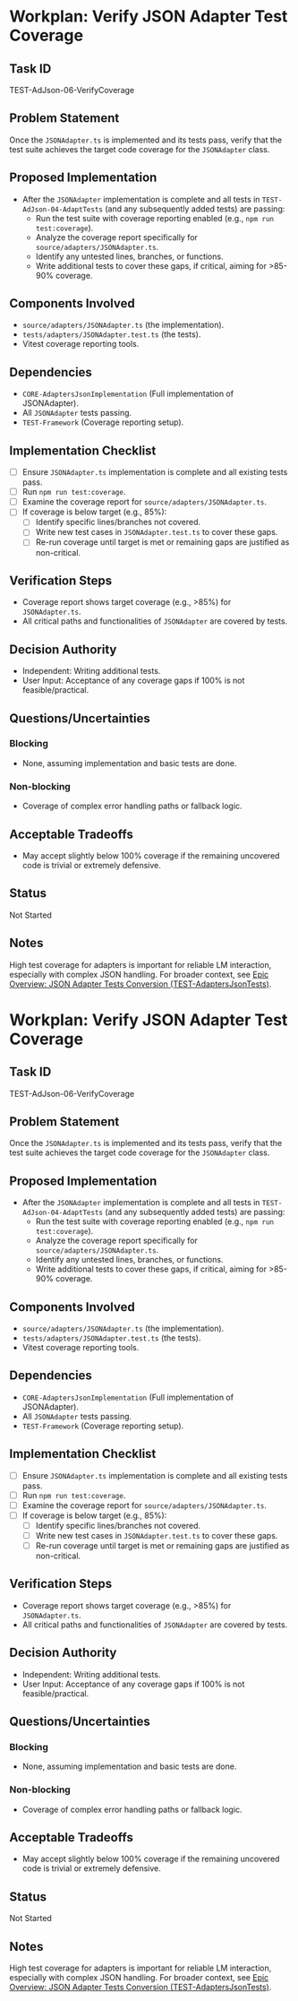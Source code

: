 # Workplan: Verify JSON Adapter Test Coverage

## Task ID
TEST-AdJson-06-VerifyCoverage

## Problem Statement
Once the `JSONAdapter.ts` is implemented and its tests pass, verify that the test suite achieves the target code coverage for the `JSONAdapter` class.

## Proposed Implementation
- After the `JSONAdapter` implementation is complete and all tests in `TEST-AdJson-04-AdaptTests` (and any subsequently added tests) are passing:
    - Run the test suite with coverage reporting enabled (e.g., `npm run test:coverage`).
    - Analyze the coverage report specifically for `source/adapters/JSONAdapter.ts`.
    - Identify any untested lines, branches, or functions.
    - Write additional tests to cover these gaps, if critical, aiming for >85-90% coverage.

## Components Involved
- `source/adapters/JSONAdapter.ts` (the implementation).
- `tests/adapters/JSONAdapter.test.ts` (the tests).
- Vitest coverage reporting tools.

## Dependencies
- `CORE-AdaptersJsonImplementation` (Full implementation of JSONAdapter).
- All `JSONAdapter` tests passing.
- `TEST-Framework` (Coverage reporting setup).

## Implementation Checklist
- [ ] Ensure `JSONAdapter.ts` implementation is complete and all existing tests pass.
- [ ] Run `npm run test:coverage`.
- [ ] Examine the coverage report for `source/adapters/JSONAdapter.ts`.
- [ ] If coverage is below target (e.g., 85%):
    - [ ] Identify specific lines/branches not covered.
    - [ ] Write new test cases in `JSONAdapter.test.ts` to cover these gaps.
    - [ ] Re-run coverage until target is met or remaining gaps are justified as non-critical.

## Verification Steps
- Coverage report shows target coverage (e.g., >85%) for `JSONAdapter.ts`.
- All critical paths and functionalities of `JSONAdapter` are covered by tests.

## Decision Authority
- Independent: Writing additional tests.
- User Input: Acceptance of any coverage gaps if 100% is not feasible/practical.

## Questions/Uncertainties
### Blocking
- None, assuming implementation and basic tests are done.

### Non-blocking
- Coverage of complex error handling paths or fallback logic.

## Acceptable Tradeoffs
- May accept slightly below 100% coverage if the remaining uncovered code is trivial or extremely defensive.

## Status
Not Started

## Notes
High test coverage for adapters is important for reliable LM interaction, especially with complex JSON handling.
For broader context, see [Epic Overview: JSON Adapter Tests Conversion (TEST-AdaptersJsonTests)](../../docs/planning/workplans/TEST-AdaptersJsonTests.md).
# Workplan: Verify JSON Adapter Test Coverage

## Task ID
TEST-AdJson-06-VerifyCoverage

## Problem Statement
Once the `JSONAdapter.ts` is implemented and its tests pass, verify that the test suite achieves the target code coverage for the `JSONAdapter` class.

## Proposed Implementation
- After the `JSONAdapter` implementation is complete and all tests in `TEST-AdJson-04-AdaptTests` (and any subsequently added tests) are passing:
    - Run the test suite with coverage reporting enabled (e.g., `npm run test:coverage`).
    - Analyze the coverage report specifically for `source/adapters/JSONAdapter.ts`.
    - Identify any untested lines, branches, or functions.
    - Write additional tests to cover these gaps, if critical, aiming for >85-90% coverage.

## Components Involved
- `source/adapters/JSONAdapter.ts` (the implementation).
- `tests/adapters/JSONAdapter.test.ts` (the tests).
- Vitest coverage reporting tools.

## Dependencies
- `CORE-AdaptersJsonImplementation` (Full implementation of JSONAdapter).
- All `JSONAdapter` tests passing.
- `TEST-Framework` (Coverage reporting setup).

## Implementation Checklist
- [ ] Ensure `JSONAdapter.ts` implementation is complete and all existing tests pass.
- [ ] Run `npm run test:coverage`.
- [ ] Examine the coverage report for `source/adapters/JSONAdapter.ts`.
- [ ] If coverage is below target (e.g., 85%):
    - [ ] Identify specific lines/branches not covered.
    - [ ] Write new test cases in `JSONAdapter.test.ts` to cover these gaps.
    - [ ] Re-run coverage until target is met or remaining gaps are justified as non-critical.

## Verification Steps
- Coverage report shows target coverage (e.g., >85%) for `JSONAdapter.ts`.
- All critical paths and functionalities of `JSONAdapter` are covered by tests.

## Decision Authority
- Independent: Writing additional tests.
- User Input: Acceptance of any coverage gaps if 100% is not feasible/practical.

## Questions/Uncertainties
### Blocking
- None, assuming implementation and basic tests are done.

### Non-blocking
- Coverage of complex error handling paths or fallback logic.

## Acceptable Tradeoffs
- May accept slightly below 100% coverage if the remaining uncovered code is trivial or extremely defensive.

## Status
Not Started

## Notes
High test coverage for adapters is important for reliable LM interaction, especially with complex JSON handling.
For broader context, see [Epic Overview: JSON Adapter Tests Conversion (TEST-AdaptersJsonTests)](../../docs/planning/workplans/TEST-AdaptersJsonTests.md).